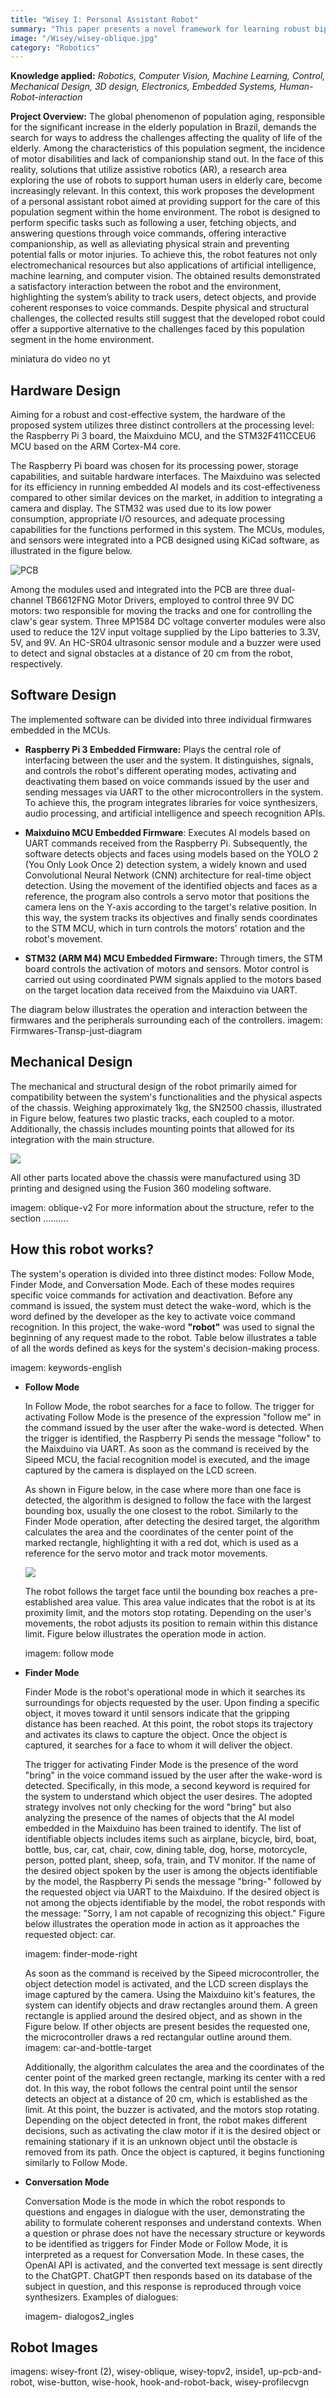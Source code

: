 ```yaml
---
title: "Wisey I: Personal Assistant Robot"
summary: "This paper presents a novel framework for learning robust bipedal walking by combining a data-driven state representation with a Reinforcement Learning (RL) based locomotion policy."
image: "/Wisey/wisey-oblique.jpg"
category: "Robotics"
---
```


**Knowledge applied:** _Robotics, Computer Vision, Machine Learning, Control, Mechanical Design, 3D design, Electronics, Embedded Systems, Human-Robot-interaction_

**Project Overview:** The global phenomenon of population aging, responsible for the significant increase in the elderly population in Brazil, demands the search for ways to address the challenges affecting the quality of life of the elderly. Among the characteristics of this population segment, the incidence of motor disabilities and lack of companionship stand out. In the face of this reality, solutions that utilize assistive robotics (AR), a research area exploring the use of robots to support human users in elderly care, become increasingly relevant. In this context, this work proposes the development of a personal assistant robot aimed at providing support for the care of this population segment within the home environment. The robot is designed to perform specific tasks such as following a user, fetching objects, and answering questions through voice commands, offering interactive companionship, as well as alleviating physical strain and preventing potential falls or motor injuries. To achieve this, the robot features not only electromechanical resources but also applications of artificial intelligence, machine learning, and computer vision. The obtained results demonstrated a satisfactory interaction between the robot and the environment, highlighting the system’s ability to track users, detect objects, and provide coherent responses to voice commands. Despite physical and structural challenges, the collected results still suggest that the developed robot could offer a supportive alternative to the challenges faced by this population segment in the home environment.

miniatura do video no yt

## Hardware Design

Aiming for a robust and cost-effective system, the hardware of the proposed system utilizes three distinct controllers at the processing level: the Raspberry Pi 3 board, the Maixduino MCU, and the STM32F411CCEU6 MCU based on the ARM Cortex-M4 core.

The Raspberry Pi board was chosen for its processing power, storage capabilities, and suitable hardware interfaces. The Maixduino was selected for its efficiency in running embedded AI models and its cost-effectiveness compared to other similar devices on the market, in addition to integrating a camera and display. The STM32 was used due to its low power consumption, appropriate I/O resources, and adequate processing capabilities for the functions performed in this system. The MCUs, modules, and sensors were integrated into a PCB designed using KiCad software, as illustrated in the figure below.

![PCB](/Wisey/pcb.jpg)

Among the modules used and integrated into the PCB are three dual-channel TB6612FNG Motor Drivers, employed to control three 9V DC motors: two responsible for moving the tracks and one for controlling the claw's gear system. Three MP1584 DC voltage converter modules were also used to reduce the 12V input voltage supplied by the Lipo batteries to 3.3V, 5V, and 9V. An HC-SR04 ultrasonic sensor module and a buzzer were used to detect and signal obstacles at a distance of 20 cm from the robot, respectively.

## Software Design

The implemented software can be divided into three individual firmwares embedded in the MCUs.

- **Raspberry Pi 3 Embedded Firmware:** Plays the central role of interfacing between the user and the system. It distinguishes, signals, and controls the robot's different operating modes, activating and deactivating them based on voice commands issued by the user and sending messages via UART to the other microcontrollers in the system. To achieve this, the program integrates libraries for voice synthesizers, audio processing, and artificial intelligence and speech recognition APIs.

- **Maixduino MCU Embedded Firmware**: Executes AI models based on UART commands received from the Raspberry Pi. Subsequently, the software detects objects and faces using models based on the YOLO 2 (You Only Look Once 2) detection system, a widely known and used Convolutional Neural Network (CNN) architecture for real-time object detection. Using the movement of the identified objects and faces as a reference, the program also controls a servo motor that positions the camera lens on the Y-axis according to the target's relative position. In this way, the system tracks its objectives and finally sends coordinates to the STM MCU, which in turn controls the motors' rotation and the robot's movement.

- **STM32 (ARM M4) MCU Embedded Firmware:** Through timers, the STM board controls the activation of motors and sensors. Motor control is carried out using coordinated PWM signals applied to the motors based on the target location data received from the Maixduino via UART.

The diagram below illustrates the operation and interaction between the firmwares and the peripherals surrounding each of the controllers.
imagem: Firmwares-Transp-just-diagram

## Mechanical Design

The mechanical and structural design of the robot primarily aimed for compatibility between the system's functionalities and the physical aspects of the chassis. Weighing approximately 1kg, the SN2500 chassis, illustrated in Figure below, features two plastic tracks, each coupled to a motor. Additionally, the chassis includes mounting points that allowed for its integration with the main structure.

![](/Wisey/tanque-estrutura.png)

All other parts located above the chassis were manufactured using 3D printing and designed using the Fusion 360 modeling software.

imagem: oblique-v2
For more information about the structure, refer to the section ..........

## How this robot works?

The system's operation is divided into three distinct modes: Follow Mode, Finder Mode, and Conversation Mode. Each of these modes requires specific voice commands for activation and deactivation. Before any command is issued, the system must detect the wake-word, which is the word defined by the developer as the key to activate voice command recognition. In this project, the wake-word **"robot"** was used to signal the beginning of any request made to the robot. Table below illustrates a table of all the words defined as keys for the system's decision-making process.

imagem: keywords-english

- **Follow Mode**

  In Follow Mode, the robot searches for a face to follow. The trigger for activating Follow Mode is the presence of the expression "follow me" in the command issued by the user after the wake-word is detected. When the trigger is identified, the Raspberry Pi sends the message "follow" to the Maixduino via UART. As soon as the command is received by the Sipeed MCU, the facial recognition model is executed, and the image captured by the camera is displayed on the LCD screen.

  As shown in Figure below, in the case where more than one face is detected, the algorithm is designed to follow the face with the largest bounding box, usually the one closest to the robot. Similarly to the Finder Mode operation, after detecting the desired target, the algorithm calculates the area and the coordinates of the center point of the marked rectangle, highlighting it with a red dot, which is used as a reference for the servo motor and track motor movements.

  ![](/Wisey/face-target.jpg)

  The robot follows the target face until the bounding box reaches a pre-established area value. This area value indicates that the robot is at its proximity limit, and the motors stop rotating. Depending on the user's movements, the robot adjusts its position to remain within this distance limit. Figure below illustrates the operation mode in action.

  imagem: follow mode

- **Finder Mode**

  Finder Mode is the robot's operational mode in which it searches its surroundings for objects requested by the user. Upon finding a specific object, it moves toward it until sensors indicate that the gripping distance has been reached. At this point, the robot stops its trajectory and activates its claws to capture the object. Once the object is captured, it searches for a face to whom it will deliver the object.

  The trigger for activating Finder Mode is the presence of the word "bring" in the voice command issued by the user after the wake-word is detected. Specifically, in this mode, a second keyword is required for the system to understand which object the user desires. The adopted strategy involves not only checking for the word "bring" but also analyzing the presence of the names of objects that the AI model embedded in the Maixduino has been trained to identify. The list of identifiable objects includes items such as airplane, bicycle, bird, boat, bottle, bus, car, cat, chair, cow, dining table, dog, horse, motorcycle, person, potted plant, sheep, sofa, train, and TV monitor. If the name of the desired object spoken by the user is among the objects identifiable by the model, the Raspberry Pi sends the message "bring-" followed by the requested object via UART to the Maixduino. If the desired object is not among the objects identifiable by the model, the robot responds with the message: "Sorry, I am not capable of recognizing this object." Figure below illustrates the operation mode in action as it approaches the requested object: car.

  imagem: finder-mode-right

  As soon as the command is received by the Sipeed microcontroller, the object detection model is activated, and the LCD screen displays the image captured by the camera. Using the Maixduino kit's features, the system can identify objects and draw rectangles around them. A green rectangle is applied around the desired object, and as shown in the Figure below. If other objects are present besides the requested one, the microcontroller draws a red rectangular outline around them.
  imagem: car-and-bottle-target

  Additionally, the algorithm calculates the area and the coordinates of the center point of the marked green rectangle, marking its center with a red dot. In this way, the robot follows the central point until the sensor detects an object at a distance of 20 cm, which is established as the limit. At this point, the buzzer is activated, and the motors stop rotating. Depending on the object detected in front, the robot makes different decisions, such as activating the claw motor if it is the desired object or remaining stationary if it is an unknown object until the obstacle is removed from its path. Once the object is captured, it begins functioning similarly to Follow Mode.

- **Conversation Mode**

  Conversation Mode is the mode in which the robot responds to questions and engages in dialogue with the user, demonstrating the ability to formulate coherent responses and understand contexts. When a question or phrase does not have the necessary structure or keywords to be identified as triggers for Finder Mode or Follow Mode, it is interpreted as a request for Conversation Mode. In these cases, the OpenAI API is activated, and the converted text message is sent directly to the ChatGPT. ChatGPT then responds based on its database of the subject in question, and this response is reproduced through voice synthesizers. Examples of dialogues:

  imagem- dialogos2_ingles

## Robot Images

imagens: wisey-front (2), wisey-oblique, wisey-topv2, inside1, up-pcb-and-robot, wise-button, wise-hook, hook-and-robot-back, wisey-profilecvgn
